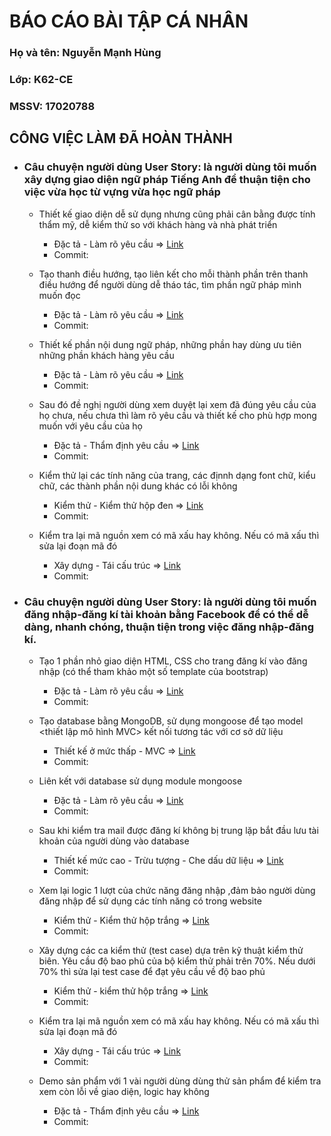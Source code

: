 # BÁO CÁO BÀI TẬP CÁ NHÂN

### Họ và tên: Nguyễn Mạnh Hùng
### Lớp: K62-CE
### MSSV: 17020788


## CÔNG VIỆC LÀM ĐÃ HOÀN THÀNH

* ### Câu chuyện người dùng User Story: là người dùng tôi muốn xây dựng giao diện ngữ pháp Tiếng Anh để thuận tiện cho việc vừa học từ vựng vừa học ngữ pháp

  - Thiết kế giao diện dễ sử dụng nhưng cũng phải cân bằng được tính thẩm mỹ, dễ kiểm thử so với khách hàng và nhà phát triển
    - Đặc tả - Làm rõ yêu cầu => [Link](https://docs.google.com/document/d/1a4i_31R8WBUAnF91syr1FwBpKoAiTY6rEJt1xWjb74M/edit#heading=h.fvjpas4blmex)
    - Commit:
    
  - Tạo thanh điều hướng, tạo liên kết cho mỗi thành phần trên thanh điều hướng để người dùng dễ tháo tác, tìm phần ngữ pháp mình muốn đọc
    - Đặc tả - Làm rõ yêu cầu => [Link](https://docs.google.com/document/d/1a4i_31R8WBUAnF91syr1FwBpKoAiTY6rEJt1xWjb74M/edit#heading=h.fvjpas4blmex)
    - Commit:
    
  - Thiết kế phần nội dung ngữ pháp, những phần hay dùng ưu tiên những phần khách hàng yêu cầu
    - Đặc tả - Làm rõ yêu cầu => [Link](https://docs.google.com/document/d/1a4i_31R8WBUAnF91syr1FwBpKoAiTY6rEJt1xWjb74M/edit#heading=h.fvjpas4blmex)
    - Commit:
    
  - Sau đó đề nghị người dùng xem duyệt lại xem đã đúng yêu cầu của họ chưa, nếu chưa thì làm rõ yêu cầu và thiết kế cho phù hợp mong muốn với yêu cầu của họ
    - Đặc tả - Thẩm định yêu cầu => [Link](https://docs.google.com/document/d/1a4i_31R8WBUAnF91syr1FwBpKoAiTY6rEJt1xWjb74M/edit#heading=h.a3b33sgbrokp)
    - Commit:
    
  - Kiểm thử lại các tính năng của trang, các địnnh dạng font chữ, kiểu chữ, các thành phần nội dung khác có lỗi không
    - Kiểm thử - Kiểm thử hộp đen => [Link](https://docs.google.com/document/d/1a4i_31R8WBUAnF91syr1FwBpKoAiTY6rEJt1xWjb74M/edit#heading=h.zhrswbsdiifd)
    - Commit:
  
  - Kiểm tra lại mã nguồn xem có mã xấu hay không. Nếu có mã xấu thì sửa lại đoạn mã đó
    - Xây dựng - Tái cấu trúc => [Link](https://docs.google.com/document/d/1a4i_31R8WBUAnF91syr1FwBpKoAiTY6rEJt1xWjb74M/edit#heading=h.bxti8dsihgwm)
    - Commit:


* ### Câu chuyện người dùng User Story: là người dùng tôi muốn đăng nhập-đăng kí tài khoản bằng Facebook để có thể dễ dàng, nhanh chóng, thuận tiện trong việc đăng nhập-đăng kí.

  - Tạo 1 phần nhỏ giao diện HTML, CSS cho trang đăng kí vào đăng nhập (có thể tham khảo một số template của bootstrap)
    - Đặc tả - Làm rõ yêu cầu => [Link](https://docs.google.com/document/d/1a4i_31R8WBUAnF91syr1FwBpKoAiTY6rEJt1xWjb74M/edit#heading=h.fvjpas4blmex)
    - Commit:
    
  - Tạo database bằng MongoDB, sử dụng mongoose để tạo model <thiết lập mô hình MVC> kết nối tương tác với cơ sở dữ liệu
    - Thiết kế ở mức thấp - MVC => [Link](https://docs.google.com/document/d/1a4i_31R8WBUAnF91syr1FwBpKoAiTY6rEJt1xWjb74M/edit#heading=h.kehlqoeo6d9r)
    - Commit:
    
  - Liên kết với database sử dụng module mongoose 
    - Đặc tả - Làm rõ yêu cầu => [Link](https://docs.google.com/document/d/1a4i_31R8WBUAnF91syr1FwBpKoAiTY6rEJt1xWjb74M/edit#heading=h.fvjpas4blmex)
    - Commit:
    
  - Sau khi kiểm tra mail được đăng kí không bị trung lặp bắt đầu lưu tài khoản của người dùng vào database 
    - Thiết kế mức cao - Trừu tượng - Che dấu dữ liệu => [Link](https://docs.google.com/document/d/1a4i_31R8WBUAnF91syr1FwBpKoAiTY6rEJt1xWjb74M/edit#heading=h.94cy1bq9fkl2)
    - Commit:
    
  - Xem lại logic 1 lượt của chức năng đăng nhập ,đảm bảo người dùng đăng nhập để sử dụng các tính năng có trong website 
    - Kiểm thử - Kiểm thử hộp trắng => [Link](https://docs.google.com/document/d/1a4i_31R8WBUAnF91syr1FwBpKoAiTY6rEJt1xWjb74M/edit#heading=h.ryzy80x4sqk1)
    - Commit:
    
  - Xây dựng các ca kiểm thử (test case) dựa trên kỹ thuật kiểm thử biên. Yêu cầu độ bao phủ của bộ kiểm thử phải trên 70%. Nếu dưới 70% thì sửa lại test case để đạt yêu cầu về độ bao phủ 
    - Kiểm thử - kiểm thử hộp trắng => [Link](https://docs.google.com/document/d/1a4i_31R8WBUAnF91syr1FwBpKoAiTY6rEJt1xWjb74M/edit#heading=h.ryzy80x4sqk1)
    - Commit:
    
  - Kiểm tra lại mã nguồn xem có mã xấu hay không. Nếu có mã xấu thì sửa lại đoạn mã đó
    - Xây dựng - Tái cấu trúc => [Link](https://docs.google.com/document/d/1a4i_31R8WBUAnF91syr1FwBpKoAiTY6rEJt1xWjb74M/edit#heading=h.bxti8dsihgwm)
    - Commit:
    
  - Demo sản phẩm với 1 vài người dùng dùng thử sản phẩm để kiểm tra xem còn lỗi về giao diện, logic hay không
    - Đặc tả - Thẩm định yêu cầu => [Link](https://docs.google.com/document/d/1a4i_31R8WBUAnF91syr1FwBpKoAiTY6rEJt1xWjb74M/edit#heading=h.a3b33sgbrokp)
    - Commit:
  
  
  
  
  
  
  
  
  
  

